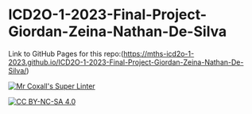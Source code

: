 # ICD2O-1-2023-Final-Project-Giordan-Zeina-Nathan-De-Silva

Link to GitHub Pages for this repo:(https://mths-icd2o-1-2023.github.io/ICD2O-1-2023-Final-Project-Giordan-Zeina-Nathan-De-Silva/)

[![Mr Coxall's Super Linter](https://github.com/ICD2O-1-2023-Final-Project-Giordan-Zeina-Nathan-De-Silva/workflows/Mr%20Coxall's%20Super%20Linter/badge.svg)](https://github.com/ICD2O-1-2023-Final-Project-Giordan-Zeina-Nathan-De-Silva/actions)

[![CC BY-NC-SA 4.0](https://img.shields.io/badge/License-CC%20BY--NC--SA%204.0-blue.svg)](./LICENSE)
